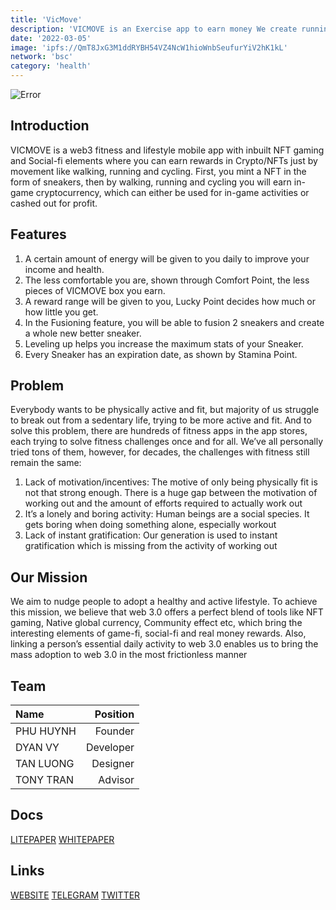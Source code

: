 ```yaml
---
title: 'VicMove'
description: 'VICMOVE is an Exercise app to earn money We create running walking cycling challenges'
date: '2022-03-05'
image: 'ipfs://QmT8JxG3M1ddRYBH54VZ4NcW1hioWnbSeufurYiV2hK1kL'
network: 'bsc'
category: 'health'
---
```


![Error](ipfs://QmaxT7Ggmn5rTxYiC4BHA3Lp2PxdMKFFZuGoKvTCinW5H4)

## Introduction

VICMOVE is a web3 fitness and lifestyle mobile app with inbuilt NFT gaming and Social-fi elements where you can earn rewards in Crypto/NFTs just by movement like walking, running and cycling. First, you mint a NFT in the form of sneakers, then by walking, running and cycling you will earn in-game cryptocurrency, which can either be used for in-game activities or cashed out for profit.

## Features

1. A certain amount of energy will be given to you daily to improve your income and health.
2. The less comfortable you are, shown through Comfort Point, the less pieces of VICMOVE box you earn.
3. A reward range will be given to you, Lucky Point decides how much or how little you get.
4. In the Fusioning feature, you will be able to fusion 2 sneakers and create a whole new better sneaker.
5. Leveling up helps you increase the maximum stats of your Sneaker.
6. Every Sneaker has an expiration date, as shown by Stamina Point.

## Problem

Everybody wants to be physically active and fit, but majority of us struggle to break out from a sedentary life, trying to be more active and fit.
And to solve this problem, there are hundreds of fitness apps in the app stores, each trying to solve fitness challenges once and for all. We’ve all personally tried tons of them, however, for decades, the challenges with fitness still remain the same:

1. Lack of motivation/incentives: The motive of only being physically fit is not that strong enough. There is a huge gap between the motivation of working out and the amount of efforts required to actually work out
2. It’s a lonely and boring activity: Human beings are a social species. It gets boring when doing something alone, especially workout
3. Lack of instant gratification: Our generation is used to instant gratification which is missing from the activity of working out

## Our Mission

We aim to nudge people to adopt a healthy and active lifestyle. To achieve this mission, we believe that web 3.0 offers a perfect blend of tools like NFT gaming, Native global currency, Community effect etc, which bring the interesting elements of game-fi, social-fi and real money rewards.
Also, linking a person’s essential daily activity to web 3.0 enables us to bring the mass adoption to web 3.0 in the most frictionless manner

## Team

| Name  |  Position |
|:---|---:|
|PHU HUYNH | Founder |
|DYAN VY | Developer|
|TAN LUONG | Designer|
|TONY TRAN | Advisor|


## Docs

[LITEPAPER](ipfs://QmVfdc4jbhj5DWS6gu11sbKcP8DXmwhajyScqRogN1F75R)
[WHITEPAPER](https://whitepaper.vicmove.com)

## Links

[WEBSITE](https://vicmove.com/)
[TELEGRAM](https://t.me/VICMOVEOfficial)
[TWITTER](https://twitter.com/VICMOVEOfficial)
